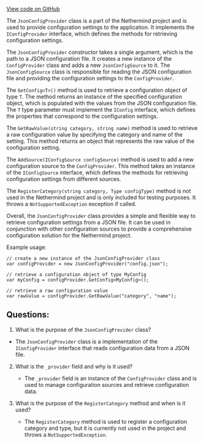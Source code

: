 [View code on GitHub](https://github.com/nethermindeth/nethermind/Nethermind.Config/JsonConfigProvider.cs)

The `JsonConfigProvider` class is a part of the Nethermind project and is used to provide configuration settings to the application. It implements the `IConfigProvider` interface, which defines the methods for retrieving configuration settings. 

The `JsonConfigProvider` constructor takes a single argument, which is the path to a JSON configuration file. It creates a new instance of the `ConfigProvider` class and adds a new `JsonConfigSource` to it. The `JsonConfigSource` class is responsible for reading the JSON configuration file and providing the configuration settings to the `ConfigProvider`.

The `GetConfig<T>()` method is used to retrieve a configuration object of type `T`. The method returns an instance of the specified configuration object, which is populated with the values from the JSON configuration file. The `T` type parameter must implement the `IConfig` interface, which defines the properties that correspond to the configuration settings.

The `GetRawValue(string category, string name)` method is used to retrieve a raw configuration value by specifying the category and name of the setting. This method returns an object that represents the raw value of the configuration setting.

The `AddSource(IConfigSource configSource)` method is used to add a new configuration source to the `ConfigProvider`. This method takes an instance of the `IConfigSource` interface, which defines the methods for retrieving configuration settings from different sources.

The `RegisterCategory(string category, Type configType)` method is not used in the Nethermind project and is only included for testing purposes. It throws a `NotSupportedException` exception if called.

Overall, the `JsonConfigProvider` class provides a simple and flexible way to retrieve configuration settings from a JSON file. It can be used in conjunction with other configuration sources to provide a comprehensive configuration solution for the Nethermind project. 

Example usage:

```
// create a new instance of the JsonConfigProvider class
var configProvider = new JsonConfigProvider("config.json");

// retrieve a configuration object of type MyConfig
var myConfig = configProvider.GetConfig<MyConfig>();

// retrieve a raw configuration value
var rawValue = configProvider.GetRawValue("category", "name");
```
## Questions: 
 1. What is the purpose of the `JsonConfigProvider` class?
   - The `JsonConfigProvider` class is a implementation of the `IConfigProvider` interface that reads configuration data from a JSON file.

2. What is the `_provider` field and why is it used?
   - The `_provider` field is an instance of the `ConfigProvider` class and is used to manage configuration sources and retrieve configuration data.

3. What is the purpose of the `RegisterCategory` method and when is it used?
   - The `RegisterCategory` method is used to register a configuration category and type, but it is currently not used in the project and throws a `NotSupportedException`.